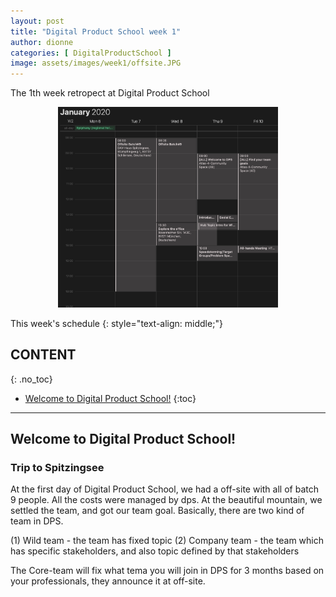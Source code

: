 ```yaml
---
layout: post
title: "Digital Product School week 1"
author: dionne
categories: [ DigitalProductSchool ]
image: assets/images/week1/offsite.JPG
--- 
```

 
The 1th week retropect at Digital Product School

<div style="text-align:center">
    <img src="/assets/images/week1/schedule.png" width="70%" height="70%"/>
</div>

This week's schedule
{: style="text-align: middle;"}


## CONTENT
{: .no_toc}

* [Welcome to Digital Product School!](#welcome-to-digital-product-school!)
{:toc}

---

## Welcome to Digital Product School!

### Trip to Spitzingsee

At the first day of Digital Product School, we had a off-site with all of batch 9 people. All the costs were managed by dps. At the beautiful mountain, we settled the team, and got our team goal.
Basically, there are two kind of team in DPS. 

(1) Wild team - the team has fixed topic
(2) Company team - the team which has specific stakeholders, and also topic defined by that stakeholders

The Core-team will fix what tema you will join in DPS for 3 months based on your professionals, they announce it at off-site.

